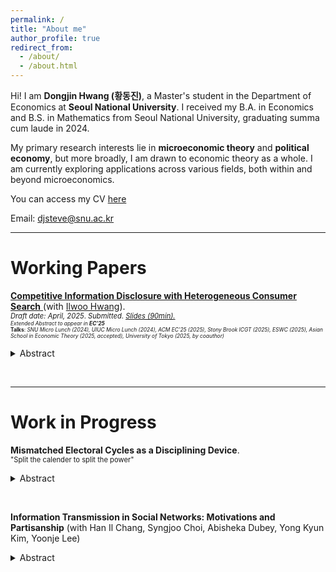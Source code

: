 ```yaml
---
permalink: /
title: "About me"
author_profile: true
redirect_from: 
  - /about/
  - /about.html
---
```


Hi! I am **Dongjin Hwang (황동진)**, a Master's student in the Department of Economics at **Seoul National University**. I received my B.A. in Economics and B.S. in Mathematics from Seoul National University, graduating summa cum laude in 2024.

My primary research interests lie in **microeconomic theory** and **political economy**, but more broadly, I am drawn to economic theory as a whole. I am currently exploring applications across various fields, both within and beyond microeconomics.

You can access my CV <a href="https://www.dropbox.com/scl/fi/lst80760kl2tj38bg24gl/dongjn_hwang_cv.pdf?rlkey=iedv79em8gc9c7775fywt4nkr&st=6zz4id0w&dl=0"
   onclick="gtag('event', 'click', {
     event_category: 'CV',
     event_label: 'CV'
   });"> here
</a>

Email: djsteve@snu.ac.kr


---

Working Papers
======
<a href="https://papers.ssrn.com/sol3/papers.cfm?abstract_id=5206437"
   onclick="gtag('event', 'click', {
     event_category: 'Paper',
     event_label: 'HeteroSearch'
   });">
   <b>Competitive Information Disclosure with Heterogeneous Consumer Search</b> </a>(with <a href="https://sites.google.com/site/iruhwang/"
         onclick="gtag('event', 'click', {
           event_category: 'Author Link',
           event_label: 'Ilwoo_Hwang_Google_Site'
         });">Ilwoo Hwang</a>). 
         <span style="font-size: 80%">  
         *Draft date: April, 2025*. *Submitted*. <a href="https://www.dropbox.com/scl/fi/ye0vogct2pw4pre1ekca6/tokyo_slides.pdf?rlkey=ew9gkhhccdt1joe88vxaco8rj&st=6osz1iwl&dl=0"
   onclick="gtag('event', 'click', {
     event_category: 'Slides',
     event_label: 'Hetero_search_slides'
   });"> *Slides (90min).* </a>   </span>
<span style="font-size: 60%">  
*Extended Abstract to appear in **EC'25***  
**Talks**: *SNU Micro Lunch (2024), UIUC Micro Lunch (2024), ACM EC'25 (2025), Stony Brook ICGT (2025), ESWC (2025),  Asian School in Economic Theory (2025, accepted), University of Tokyo (2025, by coauthor)*
</span>

<details id="hetero-abstract">
<summary>Abstract</summary>

<span style="font-size: 80%">
We study a model of competitive information design in an oligopoly search market with heterogeneous consumer search costs. A unique class of equilibria—upper-censorship equilibria—emerges under intense competition. In equilibrium, firms balance competitive pressure with local monopoly power granted by search frictions. Notably, firms disclose only partial information even as the number of firms approaches infinity. The maximal informativeness of equilibrium decreases under first-order shifts in the search cost distribution, but varies non-monotonically under mean-preserving spreads. The model converges to the full-disclosure benchmark as search frictions vanish, and to the no-disclosure benchmark as search costs become homogeneous.
</span>

</details>

<script>
  document.addEventListener("DOMContentLoaded", function () {
    const abstractToggle = document.getElementById("hetero-abstract");
    if (abstractToggle) {
      abstractToggle.addEventListener("toggle", function () {
        if (abstractToggle.open) {
          gtag('event', 'toggle_open', {
            event_category: 'Abstract Toggle',
            event_label: 'HeteroSearch_Abstract_Opened'
          });
        }
      });
    }
  });
</script>

&nbsp;

---

Work in Progress
======
**Mismatched Electoral Cycles as a Disciplining Device**.  
<span style="font-size: 80%">
"Split the calender to split the power"
</span>


<details id="mismatch-abstract">
<summary>Abstract</summary>

<span style="font-size: 80%">
In many presidential systems, the executive and legislative branches serve different term lengths, creating a **mismatch in electoral cycles**. I study the effect of such mismatched cycles on the accountability of political bodies, building on the frameworks of Ferejohn (1982) and Persson, Roland, and Tabellini (1997). Each period, the executive and legislature bargain over the allocation of a fixed budget between public goods and political rents. I examine three distinct bargaining protocols, each reflecting a different degree of (de facto) separation of powers. 
Electoral mismatch **enhances voter welfare** when the bargaining power is asymmetric: frequent turnover in the weaker branch forces repeated negotiation, making collusion harder to sustain. In contrast, when bargaining power is symmetric, mismatch has little effect, as institutional separation alone disciplines behavior. **Thus, mismatch can serve as a substitute for formal checks and a safeguard against political capture**.
</span>

</details>

<script>
  document.addEventListener("DOMContentLoaded", function () {
    const abstractToggle = document.getElementById("mismatch-abstract");
    if (abstractToggle) {
      abstractToggle.addEventListener("toggle", function () {
        if (abstractToggle.open) {
          gtag('event', 'toggle_open', {
            event_category: 'Abstract Toggle',
            event_label: 'Mismatch_Abstract_Opened'
          });
        }
      });
    }
  });
</script>


&nbsp;

**Information Transmission in Social Networks: Motivations and Partisanship** (with Han Il Chang, Syngjoo Choi, Abisheka Dubey, Yong Kyun Kim, Yoonje Lee)


<details id="transmission-experiment-abstract">
<summary>Abstract</summary>

<span style="font-size: 80%">
 How does partisan alignment between a sender and a receiver affect the partisan content of transmitted information? We conduct an online experiment (1,002 participants) varying messaging nudges (accuracy, directional, no nudge) and receiver partisanship (liberal, conservative, independent). 
</span>

</details>


<script>
  document.addEventListener("DOMContentLoaded", function () {
    const abstractToggle = document.getElementById("transmission-experiment-abstract");
    if (abstractToggle) {
      abstractToggle.addEventListener("toggle", function () {
        if (abstractToggle.open) {
          gtag('event', 'toggle_open', {
            event_category: 'Abstract Toggle',
            event_label: 'Transmission_Experiment_Abstract_Opened'
          });
        }
      });
    }
  });
</script>